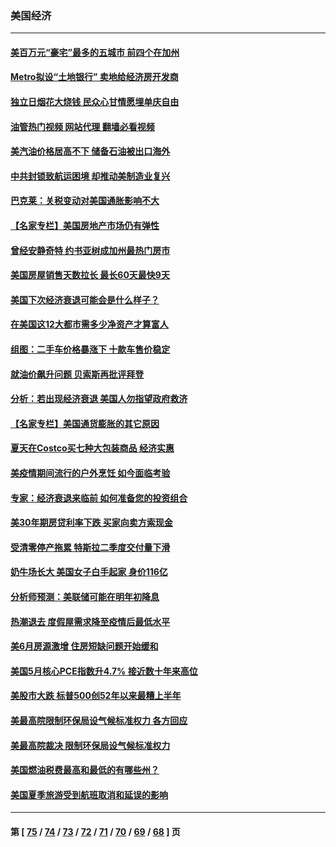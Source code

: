 ### 美国经济
---
#### [美百万元“豪宅”最多的五城市 前四个在加州](../../pages/ncid1078158/n13774175.md?07062045) 
#### [Metro拟设“土地银行” 卖地给经济房开发商](../../pages/ncid1078158/n13774412.md?07062045) 
#### [独立日烟花大烧钱 民众心甘情愿埋单庆自由](../../pages/ncid1078158/n13774328.md?07062045) 
#### [油管热门视频 网站代理 翻墙必看视频](http://209.222.30.114:81/youtube.html?07062045)
#### [美汽油价格居高不下 储备石油被出口海外](../../pages/ncid1078158/n13774296.md?07062045) 
#### [中共封锁致航运困境 却推动美制造业复兴](../../pages/ncid1078158/n13774161.md?07062045) 
#### [巴克莱：关税变动对美国通胀影响不大](../../pages/ncid1078158/n13774227.md?07062045) 
#### [【名家专栏】美国房地产市场仍有弹性](../../pages/ncid1078158/n13774081.md?07062045) 
#### [曾经安静奇特 约书亚树成加州最热门房市](../../pages/ncid1078158/n13773703.md?07062045) 
#### [美国房屋销售天数拉长 最长60天最快9天](../../pages/ncid1078158/n13773138.md?07062045) 
#### [美国下次经济衰退可能会是什么样子？](../../pages/ncid1078158/n13772976.md?07062045) 
#### [在美国这12大都市需多少净资产才算富人](../../pages/ncid1078158/n13772857.md?07062045) 
#### [组图：二手车价格暴涨下 十款车售价稳定](../../pages/ncid1078158/n13768072.md?07062045) 
#### [就油价飙升问题 贝索斯再批评拜登](../../pages/ncid1078158/n13772758.md?07062045) 
#### [分析：若出现经济衰退 美国人勿指望政府救济](../../pages/ncid1078158/n13772717.md?07062045) 
#### [【名家专栏】美国通货膨胀的其它原因](../../pages/ncid1078158/n13772617.md?07062045) 
#### [夏天在Costco买七种大包装商品 经济实惠](../../pages/ncid1078158/n13762553.md?07062045) 
#### [美疫情期间流行的户外烹饪 如今面临考验](../../pages/ncid1078158/n13772365.md?07062045) 
#### [专家：经济衰退来临前 如何准备您的投资组合](../../pages/ncid1078158/n13772364.md?07062045) 
#### [美30年期房贷利率下跌 买家向卖方索现金](../../pages/ncid1078158/n13772295.md?07062045) 
#### [受清零停产拖累 特斯拉二季度交付量下滑](../../pages/ncid1078158/n13772234.md?07062045) 
#### [奶牛场长大 美国女子白手起家 身价116亿](../../pages/ncid1078158/n13770994.md?07062045) 
#### [分析师预测：美联储可能在明年初降息](../../pages/ncid1078158/n13772057.md?07062045) 
#### [热潮退去 度假屋需求降至疫情后最低水平](../../pages/ncid1078158/n13771913.md?07062045) 
#### [美6月房源激增 住房短缺问题开始缓和](../../pages/ncid1078158/n13771588.md?07062045) 
#### [美国5月核心PCE指数升4.7% 接近数十年来高位](../../pages/ncid1078158/n13770992.md?07062045) 
#### [美股市大跌 标普500创52年以来最糟上半年](../../pages/ncid1078158/n13770988.md?07062045) 
#### [美最高院限制环保局设气候标准权力 各方回应](../../pages/ncid1078158/n13770901.md?07062045) 
#### [美最高院裁决 限制环保局设气候标准权力](../../pages/ncid1078158/n13770868.md?07062045) 
#### [美国燃油税费最高和最低的有哪些州？](../../pages/ncid1078158/n13770341.md?07062045) 
#### [美国夏季旅游受到航班取消和延误的影响](../../pages/ncid1078158/n13770276.md?07062045) 

---
#### 第 [ [75](./75.md?07062045) / [74](./74.md?07062045) / [73](./73.md?07062045) / [72](./72.md?07062045) / [71](./71.md?07062045) / [70](./70.md?07062045) / [69](./69.md?07062045) / [68](./68.md?07062045) ] 页
